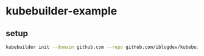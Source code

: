 # kubebuilder-example

## setup

```bash
kubebuilder init --domain github.com --repo github.com/iblogdev/kubebuilder-example
```